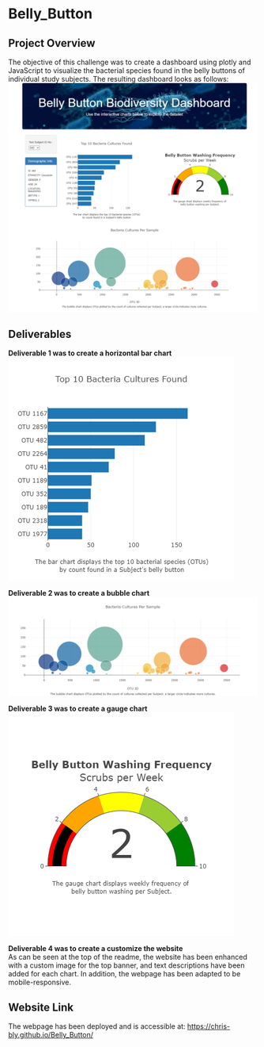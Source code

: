 # Belly_Button
## Project Overview
The objective of this challenge was to create a dashboard using plotly and JavaScript to visualize the bacterial species found in the belly buttons of individual study subjects. The resulting dashboard looks as follows:<br>
![Belly Button Biodiveristy Dashboard](resources/BB_Biodiversity_Page.png)

## Deliverables
**Deliverable 1 was to create a horizontal bar chart**<br>
![Bar Chart](resources/barplot.png)

**Deliverable 2 was to create a bubble chart**<br>
![Bubble Chart](resources/bubbleplot.png)

**Deliverable 3 was to create a gauge chart**<br>
![Gauge Chart](resources/gaugeplot.png)

**Deliverable 4 was to create a customize the website**<br>
As can be seen at the top of the readme, the website has been enhanced with a custom image for the top banner, and text descriptions have been added for each chart. In addition, the webpage has been adapted to be mobile-responsive.

## Website Link
The webpage has been deployed and is accessible at: https://chris-bly.github.io/Belly_Button/
